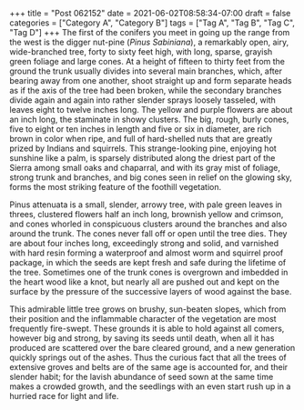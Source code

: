 +++
title = "Post 062152"
date = 2021-06-02T08:58:34-07:00
draft = false
categories = ["Category A", "Category B"]
tags = ["Tag A", "Tag B", "Tag C", "Tag D"]
+++
The first of the conifers you meet in going up the range from the west is the digger nut-pine (_Pinus Sabiniana_), a remarkably open, airy, wide-branched tree, forty to sixty feet high, with long, sparse, grayish green foliage and large cones. At a height of fifteen to thirty feet from the ground the trunk usually divides into several main branches, which, after bearing away from one another, shoot straight up and form separate heads as if the axis of the tree had been broken, while the secondary branches divide again and again into rather slender sprays loosely tasseled, with leaves eight to twelve inches long. The yellow and purple flowers are about an inch long, the staminate in showy clusters. The big, rough, burly cones, five to eight or ten inches in length and five or six in diameter, are rich brown in color when ripe, and full of hard-shelled nuts that are greatly prized by Indians and squirrels. This strange-looking pine, enjoying hot sunshine like a palm, is sparsely distributed along the driest part of the Sierra among small oaks and chaparral, and with its gray mist of foliage, strong trunk and branches, and big cones seen in relief on the glowing sky, forms the most striking feature of the foothill vegetation.

Pinus attenuata is a small, slender, arrowy tree, with pale green leaves in threes, clustered flowers half an inch long, brownish yellow and crimson, and cones whorled in conspicuous clusters around the branches and also around the trunk. The cones never fall off or open until the tree dies. They are about four inches long, exceedingly strong and solid, and varnished with hard resin forming a waterproof and almost worm and squirrel proof package, in which the seeds are kept fresh and safe during the lifetime of the tree. Sometimes one of the trunk cones is overgrown and imbedded in the heart wood like a knot, but nearly all are pushed out and kept on the surface by the pressure of the successive layers of wood against the base.

This admirable little tree grows on brushy, sun-beaten slopes, which from their position and the inflammable character of the vegetation are most frequently fire-swept. These grounds it is able to hold against all comers, however big and strong, by saving its seeds until death, when all it has produced are scattered over the bare cleared ground, and a new generation quickly springs out of the ashes. Thus the curious fact that all the trees of extensive groves and belts are of the same age is accounted for, and their slender habit; for the lavish abundance of seed sown at the same time makes a crowded growth, and the seedlings with an even start rush up in a hurried race for light and life.
